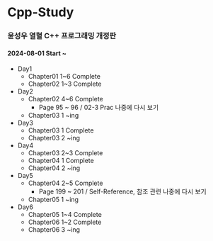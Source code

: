 # Cpp-Study

### 윤성우 열혈 C++ 프로그래밍 개정판

#### 2024-08-01 Start ~ 

- Day1
  - Chapter01 1~6 Complete
  - Chapter02 1~3 Complete
- Day2
  - Chapter02 4~6 Complete
      - Page 95 ~ 96 / 02-3 Prac 나중에 다시 보기
  - Chapter03 1 ~ing
- Day3
  - Chapter03 1 Complete
  - Chapter03 2 ~ing
- Day4
  - Chapter03 2~3 Complete
  - Chapter04 1 Complete
  - Chapter04 2 ~ing
- Day5
  - Chapter04 2~5 Complete
    - Page 199 ~ 201 / Self-Reference, 참조 관련 나중에 다시 보기
  - Chapter05 1 ~ing
- Day6
  - Chapter05 1~4 Complete
  - Chapter06 1~2 Complete
  - Chapter06 3 ~ing
